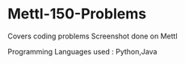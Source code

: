 # Mettl-150-Problems
Covers coding problems Screenshot done on Mettl


Programming Languages used : Python,Java
